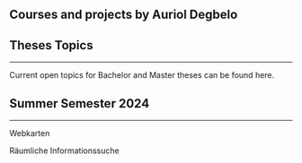 ## Courses and projects by Auriol Degbelo

## Theses Topics
---

Current open topics for Bachelor and Master theses can be found here.

## Summer Semester 2024
---

Webkarten

Räumliche Informationssuche
